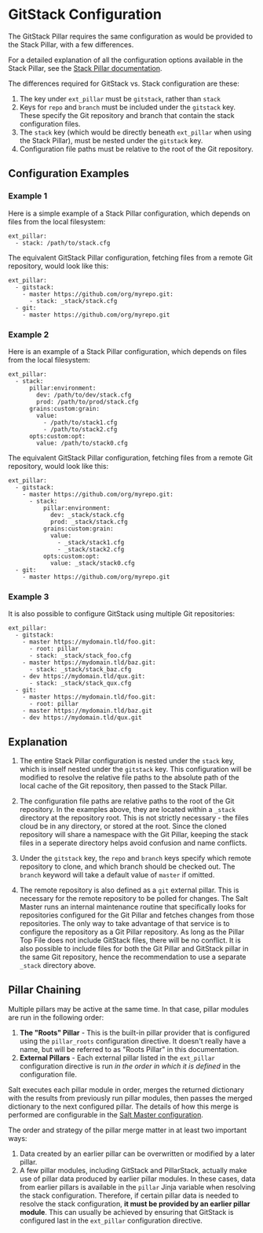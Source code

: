# GitStack Configuration
The GitStack Pillar requires the same configuration as would be provided to the Stack Pillar, with a few differences.

For a detailed explanation of all the configuration options available in the Stack Pillar, see the [Stack Pillar documentation](https://docs.saltstack.com/en/latest/ref/pillar/all/salt.pillar.stack.html#module-salt.pillar.stack).

The differences required for GitStack vs. Stack configuration are these:

1. The key under `ext_pillar` must be `gitstack`, rather than `stack`
2. Keys for `repo` and `branch` must be included under the `gitstack` key. These specify the Git repository and branch that contain the stack configuration files.
3. The `stack` key (which would be directly beneath `ext_pillar` when using the Stack Pillar), must be nested under the `gitstack` key.
4. Configuration file paths must be relative to the root of the Git repository.

## Configuration Examples

### Example 1
Here is a simple example of a Stack Pillar configuration, which depends on files from the local filesystem:
```
ext_pillar:
  - stack: /path/to/stack.cfg
```
The equivalent GitStack Pillar configuration, fetching files from a remote Git repository, would look like this:
```
ext_pillar:
  - gitstack:
    - master https://github.com/org/myrepo.git:
      - stack: _stack/stack.cfg
  - git:
    - master https://github.com/org/myrepo.git
```

### Example 2
Here is an example of a Stack Pillar configuration, which depends on files from the local filesystem:
```
ext_pillar:
  - stack:
      pillar:environment:
        dev: /path/to/dev/stack.cfg
        prod: /path/to/prod/stack.cfg
      grains:custom:grain:
        value:
          - /path/to/stack1.cfg
          - /path/to/stack2.cfg
      opts:custom:opt:
        value: /path/to/stack0.cfg
```
The equivalent GitStack Pillar configuration, fetching files from a remote Git repository, would look like this:
```
ext_pillar:
  - gitstack: 
    - master https://github.com/org/myrepo.git:
      - stack:
          pillar:environment:
            dev: _stack/stack.cfg
            prod: _stack/stack.cfg
          grains:custom:grain:
            value:
              - _stack/stack1.cfg
              - _stack/stack2.cfg
          opts:custom:opt:
            value: _stack/stack0.cfg
  - git: 
    - master https://github.com/org/myrepo.git
```

### Example 3
It is also possible to configure GitStack using multiple Git repositories:
```
ext_pillar:
  - gitstack:
    - master https://mydomain.tld/foo.git:
      - root: pillar
      - stack: _stack/stack_foo.cfg
    - master https://mydomain.tld/baz.git:
      - stack: _stack/stack_baz.cfg
    - dev https://mydomain.tld/qux.git:
      - stack: _stack/stack_qux.cfg
  - git:
    - master https://mydomain.tld/foo.git:
      - root: pillar
    - master https://mydomain.tld/baz.git
    - dev https://mydomain.tld/qux.git
```
## Explanation
1. The entire Stack Pillar configuration is nested under the `stack` key, which is inself nested under the `gitstack` key. This configuration will be modified to resolve the relative file paths to the absolute path of the local cache of the Git repository, then passed to the Stack Pillar.

2. The configuration file paths are relative paths to the root of the Git repository. In the examples above, they are located within a `_stack` directory at the repository root. This is not strictly necessary - the files cloud be in any directory, or stored at the root. Since the cloned repository will share a namespace with the Git Pillar, keeping the stack files in a seperate directory helps avoid confusion and name conflicts.

3. Under the `gitstack` key, the `repo` and `branch` keys specify which remote repository to clone, and which branch should be checked out. The `branch` keyword will take a default value of `master` if omitted.

4. The remote repository is also defined as a `git` external pillar. This is necessary for the remote repository to be polled for changes. The Salt Master runs an internal maintenance routine that specifically looks for repositories configured for the Git Pillar and fetches changes from those repositories. The only way to take advantage of that service is to configure the repository as a Git Pillar repository. As long as the Pillar Top File does not include GitStack files, there will be no conflict. It is also possible to include files for both the Git Pillar and GitStack pillar in the same Git repository, hence the recommendation to use a separate `_stack` directory above.

## Pillar Chaining
Multiple pillars may be active at the same time. In that case, pillar modules are run in the following order:

1. **The "Roots" Pillar** - This is the built-in pillar provider that is configured using the `pillar_roots` configuration directive. It doesn't really have a name, but will be referred to as "Roots Pillar" in this documentation.
2. **External Pillars** - Each external pillar listed in the `ext_pillar` configuration directive is run *in the order in which it is defined* in the configuration file.

Salt executes each pillar module in order, merges the returned dictionary with the results from previously run pillar modules, then passes the merged dictionary to the next configured pillar. The details of how this merge is performed are configurable in the [Salt Master configuration](https://docs.saltstack.com/en/latest/ref/configuration/master.html#pillar-merging-options).

The order and strategy of the pillar merge matter in at least two important ways:

1. Data created by an earlier pillar can be overwritten or modified by a later pillar.
2. A few pillar modules, including GitStack and PillarStack, actually make use of pillar data produced by earlier pillar modules. In these cases, data from earlier pillars is available in the `pillar` Jinja variable when resolving the stack configuration. Therefore, if certain pillar data is needed to resolve the stack configuration, **it must be provided by an earlier pillar module**. This can usually be achieved by ensuring that GitStack is configured last in the `ext_pillar` configuration directive.

